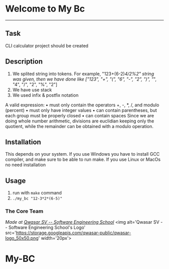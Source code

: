 # Welcome to My Bc
***

## Task
CLI calculator project should be created

## Description
1)  We splited string into tokens. For example, "123+(6-2)*4/2%2" string was given,
    then we have done like ["123", "+", "(", "6", "-", "2", ")", "*", "4", "/", "2", "%", "2"]
2)  We have use stack
3)  We used infix & postfix notation

A valid expression:
    • must only contain the operators +, -, *, /, and modulo (percent)
    • must only have integer values
    • can contain parentheses, but each group must be properly closed
    • can contain spaces
Since we are doing whole number arithmetic, divisions are euclidian keeping only the quotient, while the remainder can be obtained with a modulo operation.

## Installation
This depends on your system. If you use Windows you have to install GCC compiler, and make sure to be able to run make.
If you use Linux or MacOs no need installation

## Usage
1) run with `make` command
2) `./my_bc "12-3*2*(6-5)"`

### The Core Team


<span><i>Made at <a href='https://qwasar.io'>Qwasar SV -- Software Engineering School</a></i></span>
<span><img alt='Qwasar SV -- Software Engineering School's Logo' src='https://storage.googleapis.com/qwasar-public/qwasar-logo_50x50.png' width='20px'></span>
# My-BC
